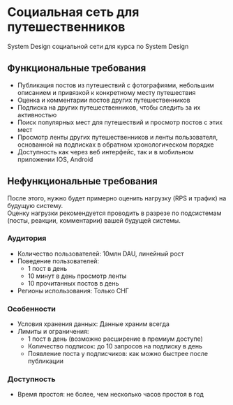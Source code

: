 # Социальная сеть для путешественников
System Design социальной сети для курса по System Design

## Функциональные требования
- Публикация постов из путешествий с фотографиями, небольшим описанием и привязкой к конкретному месту путешествия
- Оценка и комментарии постов других путешественников
- Подписка на других путешественников, чтобы следить за их активностью
- Поиск популярных мест для путешествий и просмотр постов с этих мест
- Просмотр ленты других путешественников и ленты пользователя, основанной на подписках в обратном хронологическом порядке
- Доступность как через веб интерфейс, так и в мобильном приложении IOS, Android

## Нефункциональные требования
После этого, нужно будет примерно оценить нагрузку (RPS и трафик) на будущую систему.<br> Оценку нагрузки рекомендуется проводить в разрезе по подсистемам (посты, реакции, комментарии) вашей будущей системы.

### Аудитория
- Количество пользователей: 10млн DAU, линейный рост
- Поведение пользователей:
  - 1 пост в день
  - 10 минут в день просмотр ленты
  - 10 прочитанных постов в день
- Регионы использования: Только СНГ

### Особенности
- Условия хранения данных: Данные храним всегда
- Лимиты и ограничения:
  - 1 пост в день (возможно расширение в премиум доступе)
  - Количество подписок: до 10 запросов на подписку в день
  - Появление поста у подписчиков: как можно быстрее после публикации

### Доступность
- Время простоя: не более, чем несколько часов простоя в год